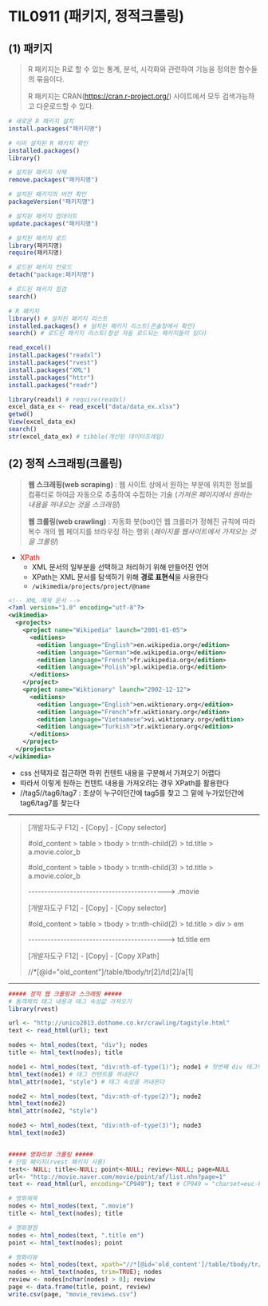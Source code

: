 # TIL0911 (패키지, 정적크롤링)

## (1) 패키지

> R 패키지는 R로 할 수 있는 통계, 분석, 시각화와 관련하여 기능을 정의한 함수들의 묶음이다.
>
> R 패키지는 CRAN(https://cran.r-project.org/) 사이트에서 모두 검색가능하고 다운로드할 수 있다.

```R
# 새로운 R 패키지 설치
install.packages("패키지명")

# 이미 설치된 R 패키지 확인
installed.packages()
library()

# 설치된 패키지 삭제
remove.packages("패키지명")

# 설치된 패키지의 버전 확인
packageVersion("패키지명")

# 설치된 패키지 업데이트
update.packages("패키지명")

# 설치된 패키지 로드
library(패키지명)
require(패키지명)

# 로드된 패키지 언로드
detach("package:패키지명")

# 로드된 패키지 점검
search()
```



```R
# R 패키지
library() # 설치된 패키지 리스트
installed.packages() # 설치된 패키지 리스트(콘솔창에서 확인)
search() # 로드된 패키지 리스트(항상 자동 로드되는 패키지들이 있다)

read_excel()
install.packages("readxl")
install.packages("rvest") 
install.packages("XML")
install.packages("httr")
install.packages("readr")

library(readxl) # require(readxl)
excel_data_ex <- read_excel("data/data_ex.xlsx")
getwd()
View(excel_data_ex)
search()
str(excel_data_ex) # tibble(개선된 데이터프레임)
```



## (2) 정적 스크래핑(크롤링)

> **웹 스크래핑(web scraping)** : 웹 사이트 상에서 원하는 부분에 위치한 정보를 컴퓨터로 하여금 자동으로 추출하여 수집하는 기술 (*가져온 페이지에서 원하는 내용을 꺼내오는 것을 스크래핑*)
>
> **웹 크롤링(web crawling)** :  자동화 봇(bot)인 웹 크롤러가 정해진 규칙에 따라 복수 개의 웹 페이지를 브라우징 하는 행위 (*페이지를 웹사이트에서 가져오는 것을 크롤링*)



- <span style="color:red;">XPath</span> 
  - XML 문서의 일부분을 선택하고 처리하기 위해 만들어진 언어
  - XPath는 XML 문서를 탐색하기 위해 **경로 표현식**을 사용한다
  - `/wikimedia/projects/project/@name`

```xml
<!-- XML 예제 문서 -->
<?xml version="1.0" encoding="utf-8"?>
<wikimedia>
  <projects>
    <project name="Wikipedia" launch="2001-01-05">
      <editions>
        <edition language="English">en.wikipedia.org</edition>
        <edition language="German">de.wikipedia.org</edition>
        <edition language="French">fr.wikipedia.org</edition>
        <edition language="Polish">pl.wikipedia.org</edition>
      </editions>
    </project>
    <project name="Wiktionary" launch="2002-12-12">
      <editions>
        <edition language="English">en.wiktionary.org</edition>
        <edition language="French">fr.wiktionary.org</edition>
        <edition language="Vietnamese">vi.wiktionary.org</edition>
        <edition language="Turkish">tr.wiktionary.org</edition>
      </editions>
    </project>
  </projects>
</wikimedia>
```

- css 선택자로 접근하면 하위 컨텐트 내용을 구분해서 가져오기 어렵다
- 따라서 이렇게 원하는 컨텐트 내용을 가져오려는 경우 XPath를 활용한다 
- //tag5//tag6/tag7 : 조상이 누구이던간에 tag5를 찾고 그 밑에 누가있던간에 tag6/tag7를 찾는다



---



> [개발자도구 F12] - [Copy] - [Copy selector]
>
> #old_content > table > tbody > tr:nth-child(2) > td.title > a.movie.color_b
>
> #old_content > table > tbody > tr:nth-child(3) > td.title > a.movie.color_b
>
> -------------------------------------------> .movie
>
> 
>
> [개발자도구 F12] - [Copy] - [Copy selector]
>
> #old_content > table > tbody > tr:nth-child(2) > td.title > div > em
>
> -------------------------------------------> td.title em
>
> 
>
> [개발자도구 F12] - [Copy] - [Copy XPath]
>
> //*[@id="old_content"]/table/tbody/tr[2]/td[2]/a[1]



---



```R
##### 정적 웹 크롤링과 스크래핑 #####
# 돔객체의 태그 내용과 태그 속성값 가져오기
library(rvest)

url <- "http://unico2013.dothome.co.kr/crawling/tagstyle.html"
text <- read_html(url); text

nodes <- html_nodes(text, "div"); nodes
title <- html_text(nodes); title

node1 <- html_nodes(text, "div:nth-of-type(1)"); node1 # 첫번째 div 태그의 돔객체를 가져옴
html_text(node1) # 태그 컨텐트를 꺼내온다
html_attr(node1, "style") # 태그 속성을 꺼내온다

node2 <- html_nodes(text, "div:nth-of-type(2)"); node2
html_text(node2)
html_attr(node2, "style")

node3 <- html_nodes(text, "div:nth-of-type(3)"); node3
html_text(node3)


##### 영화리뷰 크롤링 #####
# 단일 페이지(rvest 패키지 사용)
text<- NULL; title<-NULL; point<-NULL; review<-NULL; page=NULL
url<- "http://movie.naver.com/movie/point/af/list.nhn?page=1"
text <- read_html(url, encoding="CP949"); text # CP949 = "charset=euc-kr"

# 영화제목
nodes <- html_nodes(text, ".movie")
title <- html_text(nodes); title

# 영화평점
nodes <- html_nodes(text, ".title em")
point <- html_text(nodes); point

# 영화리뷰 
nodes <- html_nodes(text, xpath="//*[@id='old_content']/table/tbody/tr/td[2]/text()")
nodes <- html_text(nodes, trim=TRUE); nodes
review <- nodes[nchar(nodes) > 0]; review
page <- data.frame(title, point, review)
write.csv(page, "movie_reviews.csv")

```
